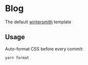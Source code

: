 
# Blog

The default [wintersmith](https://github.com/jnordberg/wintersmith) template

## Usage

Auto-format CSS before every commit:

```
yarn format
```